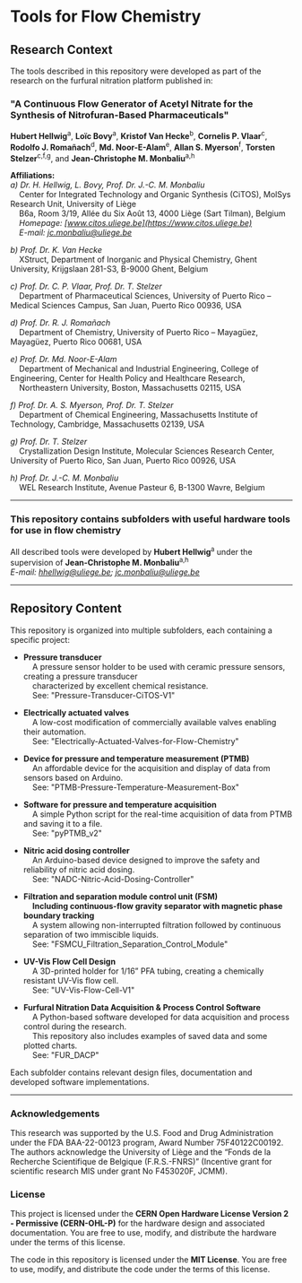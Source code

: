 # Tools for Flow Chemistry

## Research Context

The tools described in this repository were developed as part of the research on the furfural nitration platform published in:

### **"A Continuous Flow Generator of Acetyl Nitrate for the Synthesis of Nitrofuran-Based Pharmaceuticals"**

**Hubert Hellwig**<sup>a</sup>, **Loïc Bovy**<sup>a</sup>, **Kristof Van Hecke**<sup>b</sup>, **Cornelis P. Vlaar**<sup>c</sup>, **Rodolfo J. Romañach**<sup>d</sup>, **Md. Noor-E-Alam**<sup>e</sup>, **Allan S. Myerson**<sup>f</sup>, **Torsten Stelzer**<sup>c,f,g</sup>, and **Jean-Christophe M. Monbaliu**<sup>a,h</sup>

**Affiliations:**  
*a) Dr. H. Hellwig, L. Bovy, Prof. Dr. J.-C. M. Monbaliu*  
&nbsp;&nbsp;&nbsp; Center for Integrated Technology and Organic Synthesis (CiTOS), MolSys Research Unit, University of Liège  
&nbsp;&nbsp;&nbsp; B6a, Room 3/19, Allée du Six Août 13, 4000 Liège (Sart Tilman), Belgium  
&nbsp;&nbsp;&nbsp; *Homepage: [www.citos.uliege.be](https://www.citos.uliege.be)*  
&nbsp;&nbsp;&nbsp; *E-mail: [jc.monbaliu@uliege.be](mailto:jc.monbaliu@uliege.be)*

*b) Prof. Dr. K. Van Hecke*  
&nbsp;&nbsp;&nbsp; XStruct, Department of Inorganic and Physical Chemistry, Ghent University, Krijgslaan 281-S3, B-9000 Ghent, Belgium  

*c) Prof. Dr. C. P. Vlaar, Prof. Dr. T. Stelzer*  
&nbsp;&nbsp;&nbsp; Department of Pharmaceutical Sciences, University of Puerto Rico – Medical Sciences Campus, San Juan, Puerto Rico 00936, USA  

*d) Prof. Dr. R. J. Romañach*  
&nbsp;&nbsp;&nbsp; Department of Chemistry, University of Puerto Rico – Mayagüez, Mayagüez, Puerto Rico 00681, USA  

*e) Prof. Dr. Md. Noor-E-Alam*  
&nbsp;&nbsp;&nbsp; Department of Mechanical and Industrial Engineering, College of Engineering, Center for Health Policy and Healthcare Research,<br> 
&nbsp;&nbsp;&nbsp; Northeastern University, Boston, Massachusetts 02115, USA  

*f) Prof. Dr. A. S. Myerson, Prof. Dr. T. Stelzer*  
&nbsp;&nbsp;&nbsp; Department of Chemical Engineering, Massachusetts Institute of Technology, Cambridge, Massachusetts 02139, USA  

*g) Prof. Dr. T. Stelzer*  
&nbsp;&nbsp;&nbsp; Crystallization Design Institute, Molecular Sciences Research Center, University of Puerto Rico, San Juan, Puerto Rico 00926, USA  

*h) Prof. Dr. J.-C. M. Monbaliu*  
&nbsp;&nbsp;&nbsp; WEL Research Institute, Avenue Pasteur 6, B-1300 Wavre, Belgium  

---

### This repository contains subfolders with useful hardware tools for use in flow chemistry

All described tools were developed by **Hubert Hellwig**<sup>a</sup> under the supervision of **Jean-Christophe M. Monbaliu**<sup>a,h</sup> <br>
*E-mail: [hhellwig@uliege.be](mailto:hhellwig@uliege.be); [jc.monbaliu@uliege.be](mailto:jc.monbaliu@uliege.be)*

---

## **Repository Content**
This repository is organized into multiple subfolders, each containing a specific project:

- **Pressure transducer** <br> 
&nbsp;&nbsp;&nbsp; A pressure sensor holder to be used with ceramic pressure sensors, creating a pressure transducer <br>
&nbsp;&nbsp;&nbsp; characterized by excellent chemical resistance. <br> 
&nbsp;&nbsp;&nbsp; See: "Pressure-Transducer-CiTOS-V1"

- **Electrically actuated valves** <br> 
&nbsp;&nbsp;&nbsp; A low-cost modification of commercially available valves enabling their automation. <br> 
&nbsp;&nbsp;&nbsp; See: "Electrically-Actuated-Valves-for-Flow-Chemistry"

- **Device for pressure and temperature measurement (PTMB)** <br> 
&nbsp;&nbsp;&nbsp; An affordable device for the acquisition and display of data from sensors based on Arduino. <br> 
&nbsp;&nbsp;&nbsp; See: "PTMB-Pressure-Temperature-Measurement-Box"

- **Software for pressure and temperature acquisition** <br> 
&nbsp;&nbsp;&nbsp; A simple Python script for the real-time acquisition of data from PTMB and saving it to a file. <br> 
&nbsp;&nbsp;&nbsp; See: "pyPTMB_v2"

- **Nitric acid dosing controller** <br>
&nbsp;&nbsp;&nbsp; An Arduino-based device designed to improve the safety and reliability of nitric acid dosing. <br> 
&nbsp;&nbsp;&nbsp; See: "NADC-Nitric-Acid-Dosing-Controller" <br>

- **Filtration and separation module control unit (FSM)** <br>
&nbsp;&nbsp;&nbsp; **Including continuous-flow gravity separator with magnetic phase boundary tracking** <br>
&nbsp;&nbsp;&nbsp; A system allowing non-interrupted filtration followed by continuous separation of two immiscible liquids. <br>
&nbsp;&nbsp;&nbsp; See: "FSMCU_Filtration_Separation_Control_Module" <br>

- **UV-Vis Flow Cell Design** <br>
&nbsp;&nbsp;&nbsp; A 3D-printed holder for 1/16” PFA tubing, creating a chemically resistant UV-Vis flow cell. <br> 
&nbsp;&nbsp;&nbsp; See: "UV-Vis-Flow-Cell-V1" <br>

- **Furfural Nitration Data Acquisition & Process Control Software** <br>
&nbsp;&nbsp;&nbsp; A Python-based software developed for data acquisition and process control during the research. <br>
&nbsp;&nbsp;&nbsp; This repository also includes examples of saved data and some plotted charts. <br>
&nbsp;&nbsp;&nbsp; See: "FUR_DACP" <br>

Each subfolder contains relevant design files, documentation and developed software implementations.

---

### Acknowledgements
This research was supported by the U.S. Food and Drug Administration under the FDA BAA-22-00123 program, Award Number 75F40122C00192. The authors acknowledge the University of Liège and the “Fonds de la Recherche Scientifique de Belgique (F.R.S.-FNRS)” (Incentive grant for scientific research MIS under grant No F453020F, JCMM).

### License

This project is licensed under the **CERN Open Hardware License Version 2 - Permissive (CERN-OHL-P)** for the hardware design and associated documentation. You are free to use, modify, and distribute the hardware under the terms of this license.

The code in this repository is licensed under the **MIT License**. You are free to use, modify, and distribute the code under the terms of this license.
